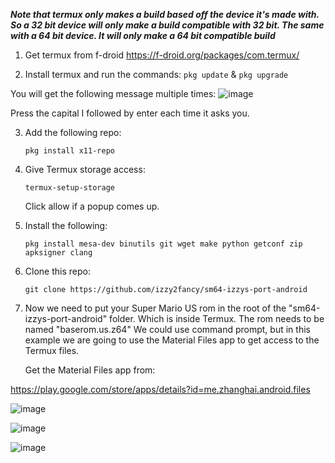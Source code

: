 *****Note that termux only makes a build based off the device it's made with. So a 32 bit device will only make a build compatible with 32 bit. The same with a 64 bit device. It will only make a 64 bit compatible build*****

1. Get termux from f-droid https://f-droid.org/packages/com.termux/

2. Install termux and run the commands:
   ```pkg update``` & ```pkg upgrade```

You will get the following message multiple times:
![image](https://github.com/izzy2fancy/sm64-izzys-port-android/assets/121840901/4b40f690-143d-41ac-90f3-9cc543a856ff)

Press the capital I followed by enter each time it asks you.

3. Add the following repo:
   
   ```pkg install x11-repo```
   
4. Give Termux storage access:
   
   ```termux-setup-storage```
   
   Click allow if a popup comes up.
   
5. Install the following:
   
   ```pkg install mesa-dev binutils git wget make python getconf zip apksigner clang```

6. Clone this repo:

   ```git clone https://github.com/izzy2fancy/sm64-izzys-port-android```

7. Now we need to put your Super Mario US rom in the root of the "sm64-izzys-port-android" folder. Which is inside Termux. The rom needs to be named "baserom.us.z64" We could use command prompt, but in this example we are going to use the Material Files app to get access to the Termux files.

    Get the Material Files app from:

https://play.google.com/store/apps/details?id=me.zhanghai.android.files

![image](https://github.com/izzy2fancy/sm64-izzys-port-android/assets/121840901/2896f300-3bcb-42e0-97b5-316fc8152354)

![image](https://github.com/izzy2fancy/sm64-izzys-port-android/assets/121840901/7bb03db5-ea09-4c43-9602-f6df39a95e1a)

![image](https://github.com/izzy2fancy/sm64-izzys-port-android/assets/121840901/84ccb53c-19be-4843-9200-e1a1745908f5)




